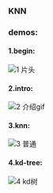 ### KNN
### demos:
#### 1.begin:
![1 片头](https://github.com/user-attachments/assets/9be1e993-5207-412d-89e5-fffd2b04f166)
#### 2.intro:
![2 介绍gif](https://github.com/user-attachments/assets/f7a04ff5-2633-4efb-80cb-d18c8e61551d)
#### 3.knn:
![3 普通](https://github.com/user-attachments/assets/c16bb64e-9057-4992-bceb-2bfa8ec0adb2)
#### 4.kd-tree:
![4 kd树](https://github.com/user-attachments/assets/70149467-2b1c-4ac6-bb37-ca7886010ed7)
